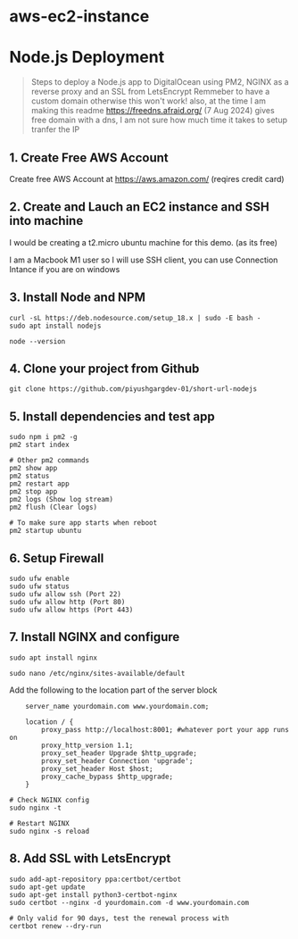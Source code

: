 # aws-ec2-instance 
# Node.js Deployment
> Steps to deploy a Node.js app to DigitalOcean using PM2, NGINX as a reverse proxy and an SSL from LetsEncrypt
> Remmeber to have a custom domain otherwise this won't work! also, 
at the time I am making this readme https://freedns.afraid.org/ (7 Aug 2024) gives free domain with a dns, I am not sure how much time it takes to setup tranfer the IP

## 1. Create Free AWS Account
Create free AWS Account at https://aws.amazon.com/ (reqires credit card)

## 2. Create and Lauch an EC2 instance and SSH into machine
I would be creating a t2.micro ubuntu machine for this demo. (as its free)


I am a Macbook M1 user so I will use SSH client, you can use Connection Intance if you are on windows
## 3. Install Node and NPM
```
curl -sL https://deb.nodesource.com/setup_18.x | sudo -E bash -
sudo apt install nodejs

node --version
```

## 4. Clone your project from Github
```
git clone https://github.com/piyushgargdev-01/short-url-nodejs
```

## 5. Install dependencies and test app
```
sudo npm i pm2 -g
pm2 start index

# Other pm2 commands
pm2 show app
pm2 status
pm2 restart app
pm2 stop app
pm2 logs (Show log stream)
pm2 flush (Clear logs)

# To make sure app starts when reboot
pm2 startup ubuntu
```

## 6. Setup Firewall
```
sudo ufw enable
sudo ufw status
sudo ufw allow ssh (Port 22)
sudo ufw allow http (Port 80)
sudo ufw allow https (Port 443)
```

## 7. Install NGINX and configure
```
sudo apt install nginx

sudo nano /etc/nginx/sites-available/default
```
Add the following to the location part of the server block
```
    server_name yourdomain.com www.yourdomain.com;

    location / {
        proxy_pass http://localhost:8001; #whatever port your app runs on
        proxy_http_version 1.1;
        proxy_set_header Upgrade $http_upgrade;
        proxy_set_header Connection 'upgrade';
        proxy_set_header Host $host;
        proxy_cache_bypass $http_upgrade;
    }
```
```
# Check NGINX config
sudo nginx -t

# Restart NGINX
sudo nginx -s reload
```

## 8. Add SSL with LetsEncrypt
```
sudo add-apt-repository ppa:certbot/certbot
sudo apt-get update
sudo apt-get install python3-certbot-nginx
sudo certbot --nginx -d yourdomain.com -d www.yourdomain.com

# Only valid for 90 days, test the renewal process with
certbot renew --dry-run
```
